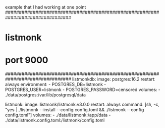 example that I had working at one point
################################################################################
# listmonk
# port 9000
################################################################################
  listmonkdb:
    image: postgres:16.2
    restart: always
    environment:
      - POSTGRES_DB=listmonk
      - POSTGRES_USER=listmonk
      - POSTGRES_PASSWORD=censored
    volumes:
      - ./data/postgres:/var/lib/postgresql/data

  listmonk:
    image: listmonk/listmonk:v3.0.0
    restart: always
    command: [sh, -c, "yes | ./listmonk --install --config config.toml && ./listmonk --config config.toml"]
    volumes:
      - ./data/listmonk:/app/data
      - ./data/listmonk.config.toml:/listmonk/config.toml
